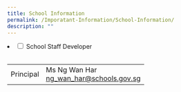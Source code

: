 ```yaml
---
title: School Information
permalink: /Imporatant-Information/School-Information/
description: ""
---
```

<li>
<input id="accordion1" type="checkbox">
<label for="accordion1">School Staff Developer</label>
<div>
<br><table><tbody><tr><td>Principal</td><td>Ms Ng Wan Har<br><a href="mailto:ng_wan_har@schools.gov.sg">ng_wan_har@schools.gov.sg</a></td></tr></tbody></table>
    </div>
	</li>